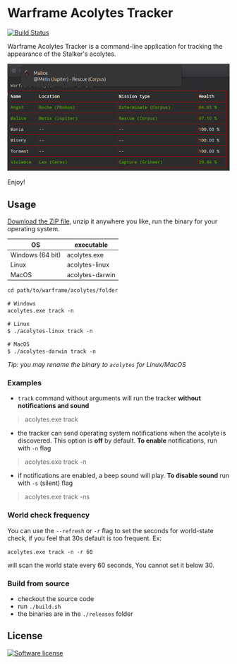 Warframe Acolytes Tracker
=========================

[![Build Status](https://travis-ci.org/kodeart/warframe-acolytes.svg?branch=master)](https://travis-ci.org/kodeart/warframe-acolytes)

Warframe Acolytes Tracker is a command-line application
for tracking the appearance of the Stalker's acolytes.

![Warframe Acolytes Tracker](./images/screenshot.png)

Enjoy!

Usage
-----

[Download the ZIP file][1], unzip it anywhere you like, run the binary for your operating system.

| OS               | executable      |
|------------------|-----------------|
| Windows (64 bit) | acolytes.exe    |
| Linux            | acolytes-linux  |
| MacOS            | acolytes-darwin |

```shell script
cd path/to/warframe/acolytes/folder
```
```shell script
# Windows
acolytes.exe track -n
```
```shell script
# Linux
$ ./acolytes-linux track -n
```
```shell script
# MacOS
$ ./acolytes-darwin track -n
```
_Tip: you may rename the binary to `acolytes` for Linux/MacOS_

### Examples

- `track` command without arguments will run the tracker **without notifications and sound**
> acolytes.exe track

- the tracker can send operating system notifications when the acolyte is discovered.
This option is **off** by default. **To enable** notifications, run with `-n` flag
> acolytes.exe track -n

- if notifications are enabled, a beep sound will play. **To disable sound** run with `-s` (silent) flag
> acolytes.exe track -ns

### World check frequency

You can use the `--refresh` or `-r` flag to set the seconds for
world-state check, if you feel that 30s default is too frequent. Ex:
```shell script
acolytes.exe track -n -r 60
``` 
will scan the world state every 60 seconds, You cannot set it below 30.

### Build from source

- checkout the source code
- run `./build.sh`
- the binaries are in the `./releases` folder

License
-------
[![Software license](https://img.shields.io/badge/License-BSD%203--Clause-blue.svg)](LICENSE)


[1]: https://github.com/kodeart/warframe-acolytes/releases/latest
